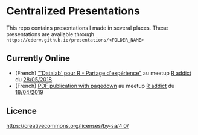 # Centralized Presentations

This repo contains presentations I made in several places. 
These presentations are available through `https://cderv.github.io/presentations/<FOLDER_NAME>`

## Currently Online

+ (French) ["'Datalab' pour R - Partage d'expérience"](https://cderv.github.io/presentations/MEETUPR-DATALAB) au meetup [R addict](https://www.meetup.com/fr-FR/rparis/) du [28/05/2018](https://www.meetup.com/fr-FR/rparis/events/250768026/)
+ (French) [PDF publication with pagedown](https://cderv.github.io/presentations/meetupr-pagedown) au meetup [R addict](https://www.meetup.com/fr-FR/rparis/) du [18/04/2019](https://www.meetup.com/fr-FR/rparis/events/259951140/)

## Licence
https://creativecommons.org/licenses/by-sa/4.0/
